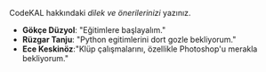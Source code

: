 CodeKAL hakkındaki _dilek ve önerilerinizi_ yazınız.

- **Gökçe Düzyol**: "Eğitimlere başlayalım."
- **Rüzgar Tanju**: "Python egitimlerini dort gozle bekliyorum."
- **Ece Keskinöz**:"Klüp çalışmalarını, özellikle Photoshop'u merakla bekliyorum."
